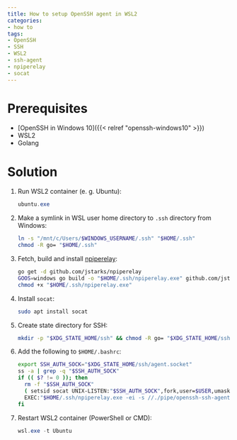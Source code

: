 ```yaml
---
title: How to setup OpenSSH agent in WSL2
categories:
- how to
tags:
- OpenSSH
- SSH
- WSL2
- ssh-agent
- npiperelay
- socat
---
```

# Prerequisites

- [OpenSSH in Windows 10]({{< relref "openssh-windows10" >}})
- WSL2
- Golang

# Solution

1. Run WSL2 container (e. g. Ubuntu):
    ```powershell
    ubuntu.exe
    ```
2. Make a symlink in WSL user home directory to `.ssh` directory from Windows:
    ```bash
    ln -s "/mnt/c/Users/$WINDOWS_USERNAME/.ssh" "$HOME/.ssh"
    chmod -R go= "$HOME/.ssh"
    ```
3. Fetch, build and install [npiperelay]:
    ```bash
    go get -d github.com/jstarks/npiperelay
    GOOS=windows go build -o "$HOME/.ssh/npiperelay.exe" github.com/jstarks/npiperelay
    chmod +x "$HOME/.ssh/npiperelay.exe"
    ```
4. Install `socat`:
    ```bash
    sudo apt install socat
    ```
5. Create state directory for SSH:
    ```bash
    mkdir -p "$XDG_STATE_HOME/ssh" && chmod -R go= "$XDG_STATE_HOME/ssh"
    ```
6. Add the following to `$HOME/.bashrc`:
    ```bash
    export SSH_AUTH_SOCK="$XDG_STATE_HOME/ssh/agent.socket"
    ss -a | grep -q "$SSH_AUTH_SOCK"
    if (( $? != 0 )); then
      rm -f "$SSH_AUTH_SOCK"
      ( setsid socat UNIX-LISTEN:"$SSH_AUTH_SOCK",fork,user=$USER,umask=077 \
      EXEC:"$HOME/.ssh/npiperelay.exe -ei -s //./pipe/openssh-ssh-agent",nofork & ) >/dev/null 2>&1
    fi
    ```
7. Restart WSL2 container (PowerShell or CMD):
    ```powershell
    wsl.exe -t Ubuntu
    ```

[npiperelay]: https://github.com/jstarks/npiperelay "jstarks/npiperelay — GitHub"
